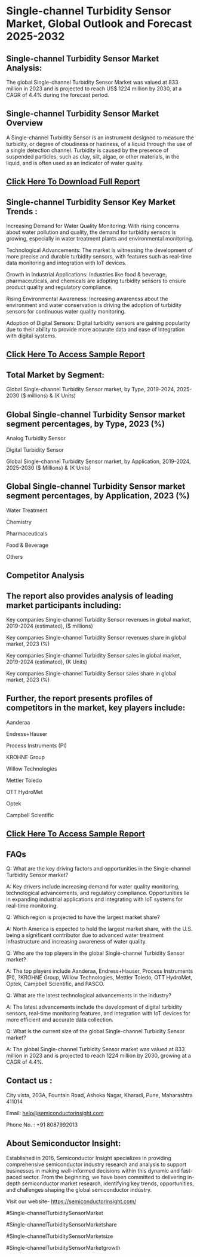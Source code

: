 Single-channel Turbidity Sensor Market, Global Outlook and Forecast 2025-2032
=
Single-channel Turbidity Sensor Market Analysis:
-
The global Single-channel Turbidity Sensor Market was valued at 833 million in 2023 and is projected to reach US$ 1224 million by 2030, at a CAGR of 4.4% during the forecast period.

Single-channel Turbidity Sensor Market Overview
-
A Single-channel Turbidity Sensor is an instrument designed to measure the turbidity, or degree of cloudiness or haziness, of a liquid through the use of a single detection channel. Turbidity is caused by the presence of suspended particles, such as clay, silt, algae, or other materials, in the liquid, and is often used as an indicator of water quality.


[Click Here To Download Full Report](https://semiconductorinsight.com/report/semiconductor-laser-ranging-module-market/)
-

Single-channel Turbidity Sensor Key Market Trends  :
-
Increasing Demand for Water Quality Monitoring: With rising concerns about water pollution and quality, the demand for turbidity sensors is growing, especially in water treatment plants and environmental monitoring.

Technological Advancements: The market is witnessing the development of more precise and durable turbidity sensors, with features such as real-time data monitoring and integration with IoT devices.

Growth in Industrial Applications: Industries like food & beverage, pharmaceuticals, and chemicals are adopting turbidity sensors to ensure product quality and regulatory compliance.

Rising Environmental Awareness: Increasing awareness about the environment and water conservation is driving the adoption of turbidity sensors for continuous water quality monitoring.

Adoption of Digital Sensors: Digital turbidity sensors are gaining popularity due to their ability to provide more accurate data and ease of integration with digital systems.


[Click Here To Access Sample Report](https://semiconductorinsight.com/download-sample-report/?product_id=92811)
-

Total Market by Segment:
-
Global Single-channel Turbidity Sensor market, by Type, 2019-2024, 2025-2030 ($ millions) & (K Units)

Global Single-channel Turbidity Sensor market segment percentages, by Type, 2023 (%)
-
Analog Turbidity Sensor

Digital Turbidity Sensor

Global Single-channel Turbidity Sensor market, by Application, 2019-2024, 2025-2030 ($ Millions) & (K Units)

Global Single-channel Turbidity Sensor market segment percentages, by Application, 2023 (%)
-
Water Treatment

Chemistry

Pharmaceuticals

Food & Beverage

Others

Competitor Analysis
-
The report also provides analysis of leading market participants including:
-
Key companies Single-channel Turbidity Sensor revenues in global market, 2019-2024 (estimated), ($ millions)

Key companies Single-channel Turbidity Sensor revenues share in global market, 2023 (%)

Key companies Single-channel Turbidity Sensor sales in global market, 2019-2024 (estimated), (K Units)

Key companies Single-channel Turbidity Sensor sales share in global market, 2023 (%)

Further, the report presents profiles of competitors in the market, key players include:
-
Aanderaa

Endress+Hauser

Process Instruments (PI)

KROHNE Group

Willow Technologies

Mettler Toledo

OTT HydroMet

Optek

Campbell Scientific


[Click Here To Access Sample Report](https://semiconductorinsight.com/download-sample-report/?product_id=92811)
-

FAQs
-
Q: What are the key driving factors and opportunities in the Single-channel Turbidity Sensor market?

A: Key drivers include increasing demand for water quality monitoring, technological advancements, and regulatory compliance. Opportunities lie in expanding industrial applications and integrating with IoT systems for real-time monitoring.

Q: Which region is projected to have the largest market share?

A: North America is expected to hold the largest market share, with the U.S. being a significant contributor due to advanced water treatment infrastructure and increasing awareness of water quality.

Q: Who are the top players in the global Single-channel Turbidity Sensor market?

A: The top players include Aanderaa, Endress+Hauser, Process Instruments (PI), ?KROHNE Group, Willow Technologies, Mettler Toledo, OTT HydroMet, Optek, Campbell Scientific, and PASCO.

Q: What are the latest technological advancements in the industry?

A: The latest advancements include the development of digital turbidity sensors, real-time monitoring features, and integration with IoT devices for more efficient and accurate data collection.

Q: What is the current size of the global Single-channel Turbidity Sensor market?

A: The global Single-channel Turbidity Sensor market was valued at 833 million in 2023 and is projected to reach 1224 million by 2030, growing at a CAGR of 4.4%.


Contact us :
-
City vista, 203A, Fountain Road, Ashoka Nagar, Kharadi, Pune, Maharashtra 411014

Email: help@semiconductorinsight.com

Phone No. : +91 8087992013

About Semiconductor Insight:
-
Established in 2016, Semiconductor Insight specializes in providing comprehensive semiconductor industry research and analysis to support businesses in making well-informed decisions within this dynamic and fast-paced sector. From the beginning, we have been committed to delivering in-depth semiconductor market research, identifying key trends, opportunities, and challenges shaping the global semiconductor industry.

Visit our website- https://semiconductorinsight.com/

#Single-channelTurbiditySensorMarket 

#Single-channelTurbiditySensorMarketshare

#Single-channelTurbiditySensorMarketsize

#Single-channelTurbiditySensorMarketgrowth 
